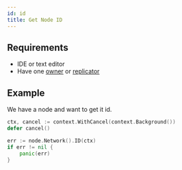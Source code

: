 ```yaml
---
id: id
title: Get Node ID
---
```


## Requirements
- IDE or text editor
- Have one [owner](../../roles/owner.md) or [replicator](../../roles/replicator.md)

## Example
We have a node and want to get it id.

```go
ctx, cancel := context.WithCancel(context.Background())
defer cancel()

err := node.Network().ID(ctx)
if err != nil {
    panic(err)
}
```